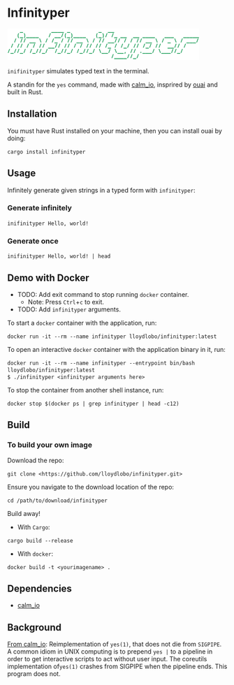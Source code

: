 # Infinityper

![infinityper logo](https://github.com/lloydlobo/infinityper/blob/master/assets/logo.png)

`inifinityper` simulates typed text in the terminal.

A standin for the `yes` command, made with [calm_io](https://github.com/myrrlyn/calm_io),
insprired by [ouai](https://github.com/Kerollmops/ouai) and built in Rust.

## Installation

You must have Rust installed on your machine, then you can install ouai by doing:

```shell
cargo install infinityper
```

## Usage

Infinitely generate given strings in a typed form with `infinityper`:

### Generate infinitely

```shell
inifinityper Hello, world!
```

### Generate once

```shell
inifinityper Hello, world! | head
```

## Demo with Docker

- TODO: Add exit command to stop running `docker` container.
  - Note: Press `Ctrl`+`c` to exit.
- TODO: Add `infinityper` arguments.

To start a `docker` container with the application, run:

```shell
docker run -it --rm --name infinityper lloydlobo/infinityper:latest
```

To open an interactive `docker` container with the application binary in it, run:

```shell
docker run -it --rm --name infinityper --entrypoint bin/bash lloydlobo/infinityper:latest
$ ./infinityper <infinityper arguments here>
```

To stop the container from another shell instance, run:

```shell
docker stop $(docker ps | grep infinityper | head -c12)
```

## Build

### To build your own image

Download the repo:

```shell
git clone <https://github.com/lloydlobo/infinityper.git>
```

Ensure you navigate to the download location of the repo:

```shell
cd /path/to/download/infinityper
```

Build away!

- With `Cargo`:

```shell
cargo build --release
```

- With `docker`:

```shell
docker build -t <yourimagename> .
```

## Dependencies

- [calm_io](https://crates.io/calm_io)

## Background

[From calm_io](https://github.com/myrrlyn/calm_io/blob/main/examples/good_yes.rs):
Reimplementation of `yes(1)`, that does not die from `SIGPIPE`.
A common idiom in UNIX computing is to prepend `yes |` to a pipeline in order to
get interactive scripts to act without user input. The coreutils implementation
of`yes(1)` crashes from SIGPIPE when the pipeline ends.
This program does not.
